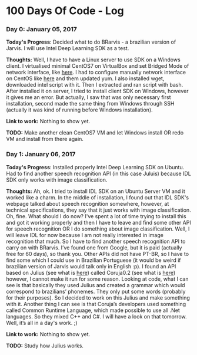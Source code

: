 # 100 Days Of Code - Log

### Day 0: January 05, 2017

**Today's Progress**: Decided what to do BRarvis - a brazilian version of Jarvis. I will use Intel Deep Learning SDK as a test.

**Thoughts:** Well, I have to have a Linux server to use SDK on a Windows client. I virtualised minimal CentOS7 on VirtualBox and set Bridged Mode of network interface, like [here](http://www.techrepublic.com/blog/diy-it-guy/using-virtualbox-vms-on-your-networks-subnet/). I had to configure manually network interface on CentOS like [here](http://www.mustbegeek.com/configure-static-ip-address-in-centos/) and them updated yum. I also installed wget, downloaded intel script with it. Then I extracted and ran script with bash. After installed it on server, I tried to install client SDK on Windows, however it gives me an error. But actually, I saw that was only necessary first installation, second made the same thing from Windows through SSH (actually it was kind of running before Windows installation).

**Link to work:** Nothing to show yet.

**TODO:** Make another clean CentOS7 VM and let Windows install OR redo VM and install from there again.


### Day 1: January 06, 2017

**Today's Progress**: Installed properly Intel Deep Learning SDK on Ubuntu. Had to find another speech recognition API (in this case Juluis) because IDL SDK only works with image classification.

**Thoughts:** Ah, ok. I tried to install IDL SDK on an Ubuntu Server VM and it worked like a charm. In the middle of installation, I found out that IDL SDK's webpage talked about speech recognition somewhere, however, at technical specifications, they say that it just works with image classification. Oh, fine. What should I do now? I've spent a lot of time trying to install this and got it working properly and then I have to leave and find some other API for speech recognition OR I do something about image classification. Well, I will leave IDL for now because I am not really interested in image recognition that much. So I have to find another speech recognition API to carry on with BRarvis. I’ve found one from Google, but it is paid (actually free for 60 days), so thank you. Other APIs did not have PT-BR, so I have to find some which I could use in Brazilian Portuguese (it would be weird if brazilian version of Jarvis would talk only in English :p). I found an API based on Julius (see what is [here]( http://julius.osdn.jp/en_index.php?q=index-en.html#feature)) called Coruja0.2 (see what is [here]( https://code.google.com/archive/p/lapsapi/downloads)) however, I cannot make it run for some reason. Looking at code, what I can see is that basically they used Julius and created a grammar which would correspond to brazilians’ phonemes. They only put some words (probably for their purposes). So I decided to work on this Julius and make something with it. Another thing I can see is that Coruja’s developers used something called Common Runtime Language, which made possible to use all .Net languages. So they mixed C++ and C#. I will have a look on that tomorrow. Well, it’s all in a day's work. ;)

**Link to work:** Nothing to show yet.

**TODO:** Study how Julius works.
